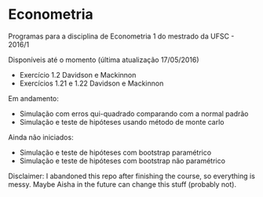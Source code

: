# Econometria
Programas para a disciplina de Econometria 1 do mestrado da UFSC - 2016/1

Disponíveis até o momento (última atualização 17/05/2016)
* Exercício 1.2 Davidson e Mackinnon
* Exercícios 1.21 e 1.22 Davidson e Mackinnon

Em andamento:
* Simulação com erros qui-quadrado comparando com a normal padrão 
* Simulação e teste de hipóteses usando método de monte carlo 

Ainda não iniciados:
* Simulação e teste de hipóteses com bootstrap paramétrico
* Simulação e teste de hipóteses com bootstrap não paramétrico

Disclaimer: I abandoned this repo after finishing the course, so everything is messy. Maybe Aisha in the future can change this stuff (probably not).
